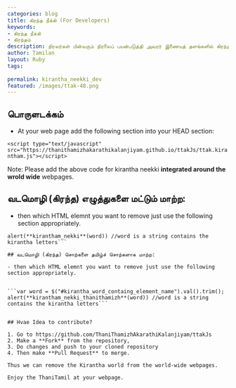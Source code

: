 ```yaml
---
categories: blog
title: கிரந்த நீக்கி (For Developers)
keywords: 
- கிரந்த நீக்கி
- கிரந்தம்
description: நிரலர்கள் பின்வரும் நிரலைப் பயன்படுத்தி அவரர் இணையத் தளங்களில் கிரந்தப் பயன்பாட்டை குறைக்க முடியும். முடிந்தால் இந்த நிரலை மேம்படுத்த முயலாலாம்.
author: Tamilan
layout: Ruby
tags: 
 
permalink: kirantha_neekki_dev
featured: /images/ttak-48.png
---
```

## பொருளடக்கம்

- At your web page add the following section into your HEAD section:


```<script type="text/javascript" src="https://thanithamizhakarathikalanjiyam.github.io/ttakJs/ttak.kirantham.js"></script>```

Note: Please add the above code for kirantha neekki **integrated around the wrold wide** webpages.	

## வடமொழி (கிரந்த) எழுத்துகளை மட்டும் மாற்ற:

- then which HTML elemnt you want to remove just use the following section appropriately.	


```var word = $("#kirantha_word_containg_element_name").val().trim();
alert(**kirantham_nekki**(word)) //word is a string contains the kirantha letters```

## வடமொழி (கிரந்த) சொற்களை தமிழ்ச் சொற்களாக மாற்ற:

- then which HTML elemnt you want to remove just use the following section appropriately.	


```var word = $("#kirantha_word_containg_element_name").val().trim();
alert(**kirantham_nekki_thanithamizh**(word)) //word is a string contains the kirantha letters```


## Hvae Idea to contribute?

1. Go to https://github.com/ThaniThamizhAkarathiKalanjiyam/ttakJs
2. Make a **Fork** from the repository, 
3. Do changes and push to your cloned repository
4. Then make **Pull Request** to merge.

Thus we can remove the Kirantha world from the world-wide webpages.
	
Enjoy the ThaniTamil at your webpage.
